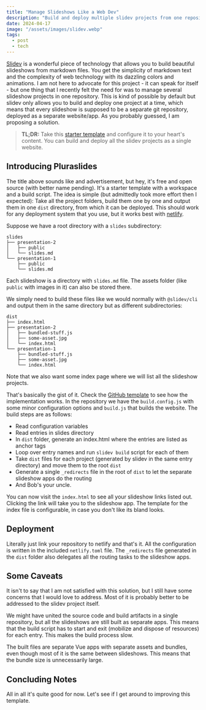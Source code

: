 ```yaml
---
title: "Manage Slideshows Like a Web Dev"
description: "Build and deploy multiple slidev projects from one repository"
date: 2024-04-17
image: "/assets/images/slidev.webp"
tags:
  - post
  - tech
---
```


[Slidev](https://sli.dev) is a wonderful piece of technology that allows you to build beautiful slideshows from markdown files.
You get the simplicity of markdown text and the complexity of web technology with its dazzling colors and animations.
I am not here to advocate for this project - it can speak for itself - but one thing that I recently felt the need for
was to manage several slideshow projects in one repository.
This is kind of possible by default but slidev only allows you to build and deploy one project at a time,
which means that every slideshow is supposed to be a separate git repository, deployed as a separate website/app.
As you probably guessed, I am proposing a solution.

> **TL;DR:** Take this [starter template](https://github.com/CondensedMilk7/pluraslides) and configure it to your heart's content.
> You can build and deploy all the slidev projects as a single website.

## Introducing Pluraslides

The title above sounds like and advertisement, but hey, it's free and open source (with better name pending).
It's a starter template with a workspace and a build script.
The idea is simple (but admittedly took more effort then I expected): Take all the project folders,
build them one by one and output them in one `dist` directory, from which it can be deployed.
This should work for any deployment system that you use, but it works best with [netlify](https://netlify.com).

Suppose we have a root directory with a `slides` subdirectory:

```
slides
├── presentation-2
│   ├── public
│   └── slides.md
└── presentation-1
    ├── public
    └── slides.md
```

Each slideshow is a directory with `slides.md` file.
The assets folder (like `public` with images in it) can also be stored there.

We simply need to build these files like we would normally with `@slidev/cli`
and output them in the same directory but as different subdirectories:

```
dist
├── index.html
├── presentation-2
│   ├── bundled-stuff.js
│   ├── some-asset.jpg
│   └── index.html
└── presentation-1
    ├── bundled-stuff.js
    ├── some-asset.jpg
    └── index.html
```

Note that we also want some index page where we will list all the slideshow projects.

That's basically the gist of it. Check the [GitHub template](https://github.com/CondensedMilk7/pluraslides) to see how the implementation works.
In the repository we have the `build.config.js` with some minor configuration options and `build.js` that builds the website.
The build steps are as follows:

- Read configuration variables
- Read entries in slides directory
- In `dist` folder, generate an index.html where the entries are listed as anchor tags
- Loop over entry names and run `slidev build` script for each of them
- Take `dist` files for each project (generated by slidev in the same entry directory) and move them to the root `dist`
- Generate a single `_redirects` file in the root of `dist` to let the separate slideshow apps do the routing
- And Bob's your uncle.

You can now visit the `index.html` to see all your slideshow links listed out. Clicking the link will take you to the slideshow app.
The template for the index file is configurable, in case you don't like its bland looks.

## Deployment

Literally just link your repository to netlify and that's it.
All the configuration is written in the included `netlify.toml` file.
The `_redirects` file generated in the `dist` folder also delegates all the routing tasks to the slideshow apps.

## Some Caveats

It isn't to say that I am not satisfied with this solution,
but I still have some concerns that I would love to address.
Most of it is probably better to be addressed to the slidev project itself.

We might have united the source code and build artifacts in a single repository,
but all the slideshows are still built as separate apps.
This means that the build script has to start and exit (mobilize and dispose of resources) for each entry.
This makes the build process slow.

The built files are separate Vue apps with separate assets and bundles,
even though most of it is the same between slideshows.
This means that the bundle size is unnecessarily large.

## Concluding Notes

All in all it's quite good for now. Let's see if I get around to improving this template.
